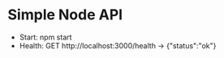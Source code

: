 # Simple Node API

- Start: npm start
- Health: GET http://localhost:3000/health -> {"status":"ok"}
